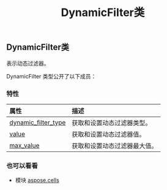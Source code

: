 ﻿---
title: DynamicFilter类
second_title: Aspose.Cells for Python via .NET API 参考文献
description:
type: docs
weight: 510
url: /zh/python-net/aspose.cells/dynamicfilter/
is_root: false
---
## DynamicFilter类
表示动态过滤器。



DynamicFilter 类型公开了以下成员：

### 特性
|属性|描述|
| :- | :- |
| [dynamic_filter_type](/cells/zh/python-net/aspose.cells/dynamicfilter/dynamic_filter_type) |获取和设置动态过滤器类型。|
| [value](/cells/zh/python-net/aspose.cells/dynamicfilter/value) |获取和设置动态过滤器值。|
| [max_value](/cells/zh/python-net/aspose.cells/dynamicfilter/max_value) |获取和设置动态过滤器最大值。|



### 也可以看看
* 模块 [aspose.cells](..)
